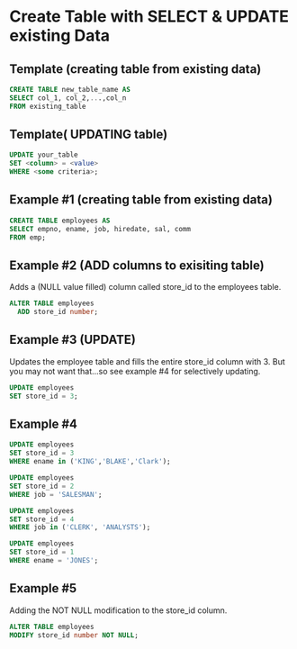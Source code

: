 # Create Table with __SELECT__ & __UPDATE__ existing Data


## Template (creating table from existing data)
```sql
CREATE TABLE new_table_name AS
SELECT col_1, col_2,...,col_n
FROM existing_table
```

## Template( UPDATING table)
```sql
UPDATE your_table
SET <column> = <value>
WHERE <some criteria>;
```

## Example #1 (creating table from existing data)
```sql
CREATE TABLE employees AS
SELECT empno, ename, job, hiredate, sal, comm
FROM emp;
```

## Example #2 (ADD columns to exisiting table)
Adds a (NULL value filled) column called store_id to the employees table.
```sql
ALTER TABLE employees
  ADD store_id number;
```

## Example #3 (UPDATE)
Updates the employee table and fills the entire store\_id column with 3. But you may not want that...so see example #4 for selectively updating.
```sql
UPDATE employees
SET store_id = 3;
```

## Example #4 
```sql
UPDATE employees
SET store_id = 3
WHERE ename in ('KING','BLAKE','Clark');

UPDATE employees
SET store_id = 2
WHERE job = 'SALESMAN';

UPDATE employees
SET store_id = 4
WHERE job in ('CLERK', 'ANALYSTS');

UPDATE employees
SET store_id = 1
WHERE ename = 'JONES';
```

## Example #5
Adding the NOT NULL modification to the store_id column.
```sql
ALTER TABLE employees
MODIFY store_id number NOT NULL;
```